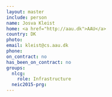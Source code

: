 ```yaml
---
layout: master
include: person
name: Josva Kleist
home: <a href="http://aau.dk">AAU</a>
country: DK
photo:
email: kleist@cs.aau.dk
phone:
on_contract: no
has_been_on_contract: no
groups:
  nlcg:
    role: Infrastructure
  neic2015-prg:
---
```

